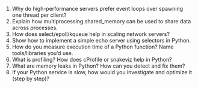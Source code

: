 1. Why do high-performance servers prefer event loops over spawning one thread per client?
2. Explain how multiprocessing.shared_memory can be used to share data across processes.
3. How does select/epoll/kqueue help in scaling network servers?
4. Show how to implement a simple echo server using selectors in Python.
5. How do you measure execution time of a Python function? Name tools/libraries you’d use.
6. What is profiling? How does cProfile or snakeviz help in Python?
7. What are memory leaks in Python? How can you detect and fix them?
8. If your Python service is slow, how would you investigate and optimize it (step by step)?
